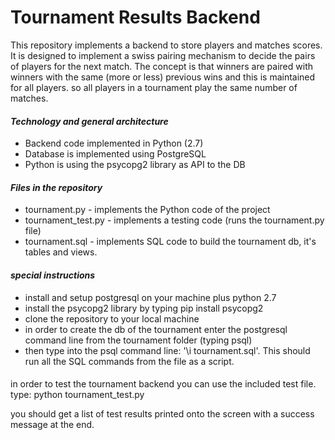 # Tournament Results Backend

This repository implements a backend to store players and matches scores. It is designed to implement a swiss pairing mechanism to decide the pairs of players for the next match. The concept is that winners are paired with winners with the same (more or less) previous wins and this is maintained for all players. so all players in a tournament play the same number of matches.

#### *Technology and general architecture*
- Backend code implemented in Python (2.7) 
- Database is implemented using PostgreSQL
- Python is using the psycopg2 library as API to the DB
 
#### *Files in the repository*
- tournament.py - implements the Python code of the project
- tournament_test.py - implements a testing code (runs the tournament.py file)
- tournament.sql - implements SQL code to build the tournament db, it's tables and views.

#### *special instructions*
- install and setup postgresql on your machine plus python 2.7
- install the psycopg2 library by typing pip install psycopg2
- clone the repository to your local machine
- in order to create the db of the tournament enter the postgresql command line from the tournament folder (typing psql)
- then type into the psql command line:
'\i tournament.sql'. 
This should run all the SQL commands from the file as a script.

####
in order to test the tournament backend you can use the included test file.
type:
python tournament_test.py

you should get a list of test results printed onto the screen with a success message at the end.

